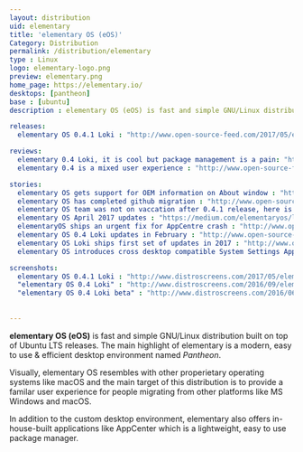 ```yaml
---
layout: distribution
uid: elementary
title: 'elementary OS (eOS)'
Category: Distribution
permalink: /distribution/elementary
type : Linux
logo: elementary-logo.png
preview: elementary.png
home_page: https://elementary.io/
desktops: [pantheon]
base : [ubuntu]
description : elementary OS (eOS) is fast and simple GNU/Linux distribution built on top of Ubuntu LTS releases. Stories and updates on elementary OS.

releases:
  elementary OS 0.4.1 Loki : "http://www.open-source-feed.com/2017/05/elementary-os-041-loki-released-based.html"

reviews:
  elementary 0.4 Loki, it is cool but package management is a pain: "http://www.open-source-feed.com/2017/01/elementary-os-looks-cool-but-package.html"
  elementary 0.4 is a mixed user experience : "http://www.open-source-feed.com/2016/11/elementary-os-04-is-mixed-user.html"

stories:
  elementary OS gets support for OEM information on About window : "http://www.open-source-feed.com/2017/07/elementary-os-gets-support-for-oem.html"
  elementary OS has completed github migration : "http://www.open-source-feed.com/2017/06/elementary-os-has-completed-github.html"
  elementary OS team was not on vaccation after 0.4.1 release, here is updates in May : "http://www.open-source-feed.com/2017/05/elementary-os-team-was-not-on-vaccation.html"
  elementary OS April 2017 updates : "https://medium.com/elementaryos/loki-updates-for-april-c565b6024426"
  elementaryOS ships an urgent fix for AppCentre crash : "http://www.open-source-feed.com/2017/04/elementaryos-ships-urgent-fix-for.html"
  elementary OS 0.4 Loki updates in February : "http://www.open-source-feed.com/2017/03/elementary-os-04-loki-updates-in.html"
  elementary OS Loki ships first set of updates in 2017 : "http://www.open-source-feed.com/2017/01/elementary-os-loki-ships-first-set-of.html"
  elementary OS introduces cross desktop compatible System Settings App(Switchboard) : "http://www.open-source-feed.com/2016/12/elementary-os-introduces-cross-desktop.html"

screenshots:
  elementary OS 0.4.1 Loki : "http://www.distroscreens.com/2017/05/elementary-os-041-loki-screenshots.html"
  "elementary OS 0.4 Loki" : "http://www.distroscreens.com/2016/09/elementary-os-04-loki-screenshots.html"
  "elementary OS 0.4 Loki beta" : "http://www.distroscreens.com/2016/06/elementary-os-04-loki-beta-screenshots.html"
    
    
---
```


**elementary OS (eOS)** is fast and simple GNU/Linux distribution built on top of Ubuntu LTS releases. The main highlight of elementary is a modern, easy to use & efficient desktop environment named *Pantheon*.

Visually, elementary OS resembles with other properietary operating systems like macOS and the main 
target of this distribution is to provide a familar user experience for people migrating from other
platforms like MS Windows and macOS.

In addition to the custom desktop environment, elementary also offers in-house-built applications like
AppCenter which is a lightweight, easy to use package manager.
